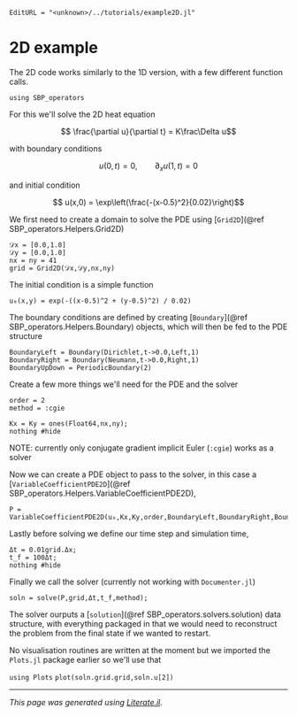 ```@meta
EditURL = "<unknown>/../tutorials/example2D.jl"
```

# 2D example

The 2D code works similarly to the 1D version, with a few different function calls.

````@example example2D
using SBP_operators
````

For this we'll solve the 2D heat equation
```math
      \frac{\partial u}{\partial t} = K\frac\Delta u
```
with boundary conditions
```math
      u(0,t) = 0, \qquad \partial_x u(1,t) = 0
```
and initial condition
```math
      u(x,0) = \exp\left(\frac{-(x-0.5)^2}{0.02}\right)
```


We first need to create a domain to solve the PDE using [`Grid2D`](@ref SBP_operators.Helpers.Grid2D)

````@example example2D
𝒟x = [0.0,1.0]
𝒟y = [0.0,1.0]
nx = ny = 41
grid = Grid2D(𝒟x,𝒟y,nx,ny)
````

The initial condition is a simple function

````@example example2D
u₀(x,y) = exp(-((x-0.5)^2 + (y-0.5)^2) / 0.02)
````

The boundary conditions are defined by creating [`Boundary`](@ref SBP_operators.Helpers.Boundary) objects, which will then be fed to the PDE structure

````@example example2D
BoundaryLeft = Boundary(Dirichlet,t->0.0,Left,1)
BoundaryRight = Boundary(Neumann,t->0.0,Right,1)
BoundaryUpDown = PeriodicBoundary(2)
````

Create a few more things we'll need for the PDE and the solver

````@example example2D
order = 2
method = :cgie

Kx = Ky = ones(Float64,nx,ny);
nothing #hide
````

NOTE: currently only conjugate gradient implicit Euler (`:cgie`) works as a solver

Now we can create a PDE object to pass to the solver, in this case a [`VariableCoefficientPDE2D`](@ref SBP_operators.Helpers.VariableCoefficientPDE2D),

````@example example2D
P = VariableCoefficientPDE2D(u₀,Kx,Ky,order,BoundaryLeft,BoundaryRight,BoundaryUpDown)
````

Lastly before solving we define our time step and simulation time,

````@example example2D
Δt = 0.01grid.Δx;
t_f = 100Δt;
nothing #hide
````

Finally we call the solver (currently not working with `Documenter.jl`)

`soln = solve(P,grid,Δt,t_f,method);`

The solver ourputs a [`solution`](@ref SBP_operators.solvers.solution) data structure, with everything packaged in that we would need to reconstruct
the problem from the final state if we wanted to restart.

No visualisation routines are written at the moment but we imported the `Plots.jl` package earlier so we'll use that

`using Plots`
`plot(soln.grid.grid,soln.u[2])`

---

*This page was generated using [Literate.jl](https://github.com/fredrikekre/Literate.jl).*

